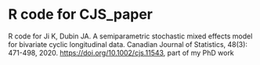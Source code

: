 # R code for CJS_paper
R code for Ji K, Dubin JA.  A semiparametric stochastic mixed effects model for bivariate cyclic longitudinal data.  Canadian Journal of Statistics, 48(3): 471-498, 2020. https://doi.org/10.1002/cjs.11543, part of my PhD work
